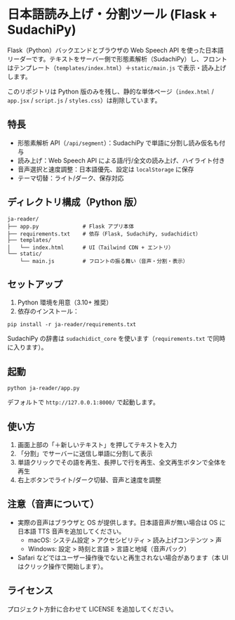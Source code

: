 # 日本語読み上げ・分割ツール (Flask + SudachiPy)

Flask（Python）バックエンドとブラウザの Web Speech API を使った日本語リーダーです。テキストをサーバー側で形態素解析（SudachiPy）し、フロントはテンプレート（`templates/index.html`）＋`static/main.js` で表示・読み上げします。

このリポジトリは Python 版のみを残し、静的な単体ページ（`index.html` / `app.jsx` / `script.js` / `styles.css`）は削除しています。

## 特長
- 形態素解析 API（`/api/segment`）：SudachiPy で単語に分割し読み仮名も付与
- 読み上げ：Web Speech API による語/行/全文の読み上げ、ハイライト付き
- 音声選択と速度調整：日本語優先、設定は `localStorage` に保存
- テーマ切替：ライト/ダーク、保存対応

## ディレクトリ構成（Python 版）
```
ja-reader/
├── app.py              # Flask アプリ本体
├── requirements.txt    # 依存（Flask, SudachiPy, sudachidict）
├── templates/
│   └── index.html      # UI（Tailwind CDN + エントリ）
└── static/
    └── main.js         # フロントの振る舞い（音声・分割・表示）
```

## セットアップ
1) Python 環境を用意（3.10+ 推奨）
2) 依存のインストール：
```
pip install -r ja-reader/requirements.txt
```

SudachiPy の辞書は `sudachidict_core` を使います（`requirements.txt` で同時に入ります）。

## 起動
```
python ja-reader/app.py
```
デフォルトで `http://127.0.0.1:8000/` で起動します。

## 使い方
1. 画面上部の「＋新しいテキスト」を押してテキストを入力
2. 「分割」でサーバーに送信し単語に分割して表示
3. 単語クリックでその語を再生、長押しで行を再生、全文再生ボタンで全体を再生
4. 右上ボタンでライト/ダーク切替、音声と速度を調整

## 注意（音声について）
- 実際の音声はブラウザと OS が提供します。日本語音声が無い場合は OS に日本語 TTS 音声を追加してください。
  - macOS: システム設定 > アクセシビリティ > 読み上げコンテンツ > 声
  - Windows: 設定 > 時刻と言語 > 言語と地域（音声パック）
- Safari などではユーザー操作後でないと再生されない場合があります（本 UI はクリック操作で開始します）。

## ライセンス
プロジェクト方針に合わせて LICENSE を追加してください。
